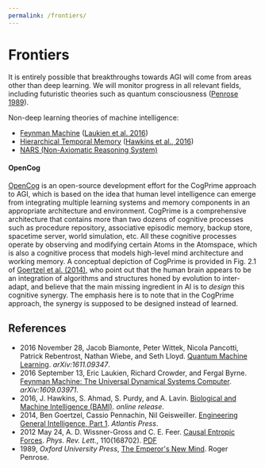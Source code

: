 ```yaml
---
permalink: /frontiers/
---
```

# Frontiers

It is entirely possible that breakthroughs towards AGI will come from areas other than deep learning. We will monitor progress in all relevant fields, including futuristic theories such as quantum consciousness ([Penrose 1989](https://www.amazon.com/Emperors-New-Mind-Concerning-Computers/dp/0192861980)).

Non-deep learning theories of machine intelligence:

* [Feynman Machine](https://hackernoon.com/feynman-machine-a-new-approach-for-cortical-and-machine-intelligence-5855c0e61a70) ([Laukien et al. 2016](https://arxiv.org/abs/1609.03971))
* [Hierarchical Temporal Memory](http://numenta.org/) ([Hawkins et al., 2016](http://numenta.com/biological-and-machine-intelligence/))
* [NARS (Non-Axiomatic Reasoning System)](https://sites.google.com/site/narswang/home)

#### OpenCog

[OpenCog](http://wiki.opencog.org/w/The_Open_Cognition_Project) is an open-source development effort for the CogPrime approach to AGI, which is based on the idea that human level intelligence can emerge from integrating multiple learning systems and memory components in an appropriate architecture and environment. CogPrime is a comprehensive architecture that contains more than two dozens of cognitive processes such as procedure repository, associative episodic memory, backup store, spacetime server, world simulation, etc. All these cognitive processes operate by observing and modifying certain Atoms in the Atomspace, which is also a cognitive process that models high-level mind architecture and working memory. A conceptual depiction of CogPrime is provided in Fig. 2.1 of [Goertzel et al. (2014)](http://www.springer.com/gp/book/9789462390263), who point out that the human brain appears to be an integration of algorithms and structures honed by evolution to inter-adapt, and believe that the main missing ingredient in AI is to *design* this cognitive synergy. The emphasis here is to note that in the CogPrime approach, the synergy is supposed to be designed instead of learned.

## References

* 2016 November 28, Jacob Biamonte, Peter Wittek, Nicola Pancotti, Patrick Rebentrost, Nathan Wiebe, and Seth Lloyd. [Quantum Machine Learning](https://arxiv.org/abs/1611.09347). *arXiv:1611.09347*.
* 2016 September 13, Eric Laukien, Richard Crowder, and Fergal Byrne. [Feynman Machine: The Universal Dynamical Systems Computer](https://arxiv.org/abs/1609.03971). *arXiv:1609.03971*.
* 2016, J. Hawkins, S. Ahmad, S. Purdy, and A. Lavin. [Biological and Machine Intelligence (BAMI)](http://numenta.com/biological-and-machine-intelligence/). *online release*.
* 2014, Ben Goertzel, Cassio Pennachin, Nil Geisweiller. [Engineering General Intelligence, Part 1](http://www.springer.com/gp/book/9789462390263). *Atlantis Press*.
* 2012 May 24, A. D. Wissner-Gross and C. E. Feer. [Causal Entropic Forces](https://journals.aps.org/prl/abstract/10.1103/PhysRevLett.110.168702). *Phys. Rev. Lett.*, 110(168702). [PDF](http://math.mit.edu/~freer/papers/PhysRevLett_110-168702.pdf)
* 1989, *Oxford University Press*, [The Emperor's New Mind](https://www.amazon.com/Emperors-New-Mind-Concerning-Computers/dp/0192861980). Roger Penrose.
